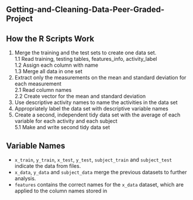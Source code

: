 ## Getting-and-Cleaning-Data-Peer-Graded-Project


## How the R Scripts Work 

1. Merge the training and the test sets to create one data set.   
  1.1 Read training, testing tables, features_info, activity_label   
  1.2 Assign each column with name   
  1.3 Merge all data in one set   
2. Extract only the measurements on the mean and standard deviation for each measurement   
  2.1 Read column names  
  2.2 Create vector for the mean and standard deviation     
3. Use descriptive activity names to name the activities in the data set   
4. Appropriately label the data set with descriptive variable names   
5. Create a second, independent tidy data set with the average of each variable for each activity and each subject   
  5.1 Make and write second tidy data set   
    
   
## Variable Names 
* `x_train`, `y_train`, `x_test`, `y_test`, `subject_train` and `subject_test` indicate the data from files.
* `x_data`, `y_data` and `subject_data` merge the previous datasets to further analysis.
* `features` contains the correct names for the `x_data` dataset, which are applied to the column names stored in
